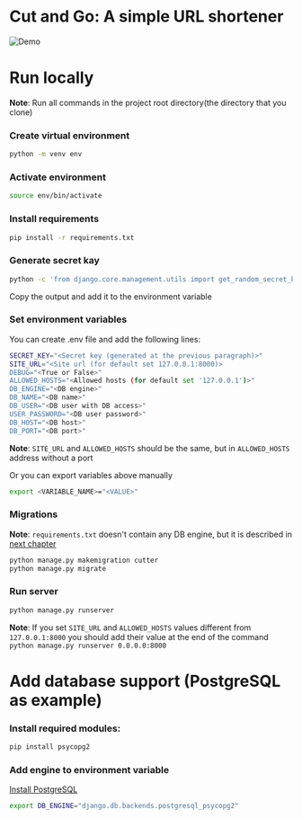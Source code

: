 # Cut and Go: A simple URL shortener

![Demo](https://raw.githubusercontent.com/codegleb/cut_and_go/master/assets/demo.gif)

# Run locally

**Note**: Run all commands in the project root directory(the directory that you clone)

### Create virtual environment

```bash
python -m venv env
```

### Activate environment

```bash
source env/bin/activate
```

### Install requirements

```bash
pip install -r requirements.txt
```

### Generate secret kay

```bash
python -c 'from django.core.management.utils import get_random_secret_key; print(get_random_secret_key())'
```
Copy the output and add it to the environment variable

### Set environment variables

You can create .env file and add the following lines:

```bash
SECRET_KEY="<Secret key (generated at the previous paragraph)>"
SITE_URL="<Site url (for default set 127.0.0.1:8000)>
DEBUG="<True or False>"
ALLOWED_HOSTS="<Allowed hosts (for default set '127.0.0.1')>"
DB_ENGINE="<DB engine>"
DB_NAME="<DB name>"
DB_USER="<DB user with DB access>"
USER_PASSWORD="<DB user password>"
DB_HOST="<DB host>"
DB_PORT="<DB port>"
```
**Note**: `SITE_URL` and `ALLOWED_HOSTS` should be the same, but in `ALLOWED_HOSTS` address without a port

Or you can export variables above manually

```bash
export <VARIABLE_NAME>="<VALUE>"
```

### Migrations

**Note**: `requirements.txt` doesn't contain any DB engine, but it is described in [next chapter](#add-database-support)

```bash
python manage.py makemigration cutter
python manage.py migrate
```

### Run server

```bash
python manage.py runserver
```
**Note**: If you set `SITE_URL` and `ALLOWED_HOSTS` values different from `127.0.0.1:8000` you should add their value at the end of the command ```python manage.py runserver 0.0.0.0:8000```

# Add database support (PostgreSQL as example)

### Install required modules:

```bash
pip install psycopg2
```
### Add engine to environment variable

[Install PostgreSQL](postgresql.org/download/)

```bash
export DB_ENGINE="django.db.backends.postgresql_psycopg2"
```
